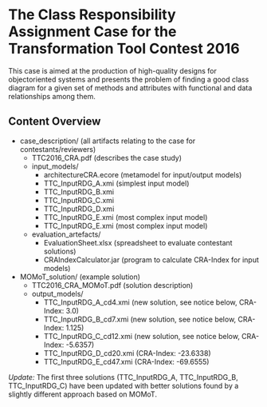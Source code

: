 # The Class Responsibility Assignment Case for the Transformation Tool Contest 2016
This case is aimed at the production of high-quality designs for objectoriented systems and presents the problem of finding a good class diagram for a given set of methods and attributes with functional and data relationships among them.

## Content Overview
* case_description/ (all artifacts relating to the case for contestants/reviewers)
  * TTC2016_CRA.pdf (describes the case study)
  * input_models/
    * architectureCRA.ecore (metamodel for input/output models)
    * TTC_InputRDG_A.xmi (simplest input model)
    * TTC_InputRDG_B.xmi 
    * TTC_InputRDG_C.xmi
    * TTC_InputRDG_D.xmi 
    * TTC_InputRDG_E.xmi (most complex input model)
    * TTC_InputRDG_E.xmi (most complex input model)
  * evaluation_artefacts/ 
    * EvaluationSheet.xlsx (spreadsheet to evaluate contestant solutions)
    * CRAIndexCalculator.jar (program to calculate CRA-Index for input models)
* MOMoT_solution/ (example solution)
  * TTC2016_CRA_MOMoT.pdf (solution description)
  * output_models/
    * TTC_InputRDG_A_cd4.xmi (new solution, see notice below, CRA-Index: 3.0)
    * TTC_InputRDG_B_cd7.xmi (new solution, see notice below, CRA-Index: 1.125)
    * TTC_InputRDG_C_cd12.xmi (new solution, see notice below, CRA-Index: -5.6357)
    * TTC_InputRDG_D_cd20.xmi (CRA-Index: -23.6338)
    * TTC_InputRDG_E_cd47.xmi (CRA-Index: -69.6555)
  
*Update:* The first three solutions (TTC_InputRDG_A, TTC_InputRDG_B, TTC_InputRDG_C) have been updated with better solutions found by a slightly different approach based on MOMoT.